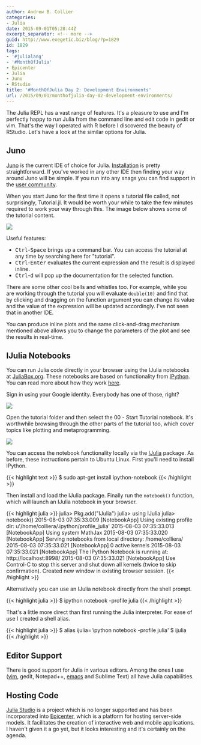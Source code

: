 ```yaml
---
author: Andrew B. Collier
categories:
- Julia
date: 2015-09-01T05:28:44Z
excerpt_separator: <!-- more -->
guid: http://www.exegetic.biz/blog/?p=1829
id: 1829
tags:
- '#julialang'
- '#MonthOfJulia'
- Epicenter
- Julia
- Juno
- RStudio
title: '#MonthOfJulia Day 2: Development Environments'
url: /2015/09/01/monthofjulia-day-02-development-environments/
---
```


<!--more-->

The Julia REPL has a vast range of features. It's a pleasure to use and I'm perfectly happy to run Julia from the command line and edit code in gedit or vim. That's the way I operated with R before I discovered the beauty of RStudio. Let's have a look at the similar options for Julia.

## Juno

[Juno](http://junolab.org/) is the current IDE of choice for Julia. [Installation](https://github.com/JunoLab/uber-juno/blob/master/setup.md) is pretty straightforward. If you've worked in any other IDE then finding your way around Juno will be simple. If you run into any snags you can find support in the [user community](http://junolab.org/community/).

When you start Juno for the first time it opens a tutorial file called, not surprisingly, Tutorial.jl. It would be worth your while to take the few minutes required to work your way through this. The image below shows some of the tutorial content.

<img src="/img/2015/08/julia-juno-session-1.jpg" >

Useful features:

* <kbd>Ctrl</kbd>-<kbd>Space</kbd> brings up a command bar. You can access the tutorial at any time by searching here for "tutorial". 
* <kbd>Ctrl</kbd>-<kbd>Enter</kbd> evaluates the current expression and the result is displayed inline. 
* <kbd>Ctrl</kbd>-<kbd>d</kbd> will pop up the documentation for the selected function.

There are some other cool bells and whistles too. For example, while you are working through the tutorial you will evaluate `double(10)` and find that by clicking and dragging on the function argument you can change its value and the value of the expression will be updated accordingly. I've not seen that in another IDE.

You can produce inline plots and the same click-and-drag mechanism mentioned above allows you to change the parameters of the plot and see the results in real-time.

## IJulia Notebooks

You can run Julia code directly in your browser using the IJulia notebooks at [JuliaBox.org](https://www.juliabox.org/). These notebooks are based on functionality from [IPython](http://ipython.org/). You can read more about how they work [here](http://ipython.org/notebook.html).

Sign in using your Google identity. Everybody has one of those, right?

<img src="/img/2015/08/julia-juliabox.jpg" >

Open the tutorial folder and then select the 00 - Start Tutorial notebook. It's worthwhile browsing through the other parts of the tutorial too, which cover topics like plotting and metaprogramming.

<img src="/img/2015/08/julia-ijulia-notebook.jpg" >

You can access the notebook functionality locally via the [IJulia](https://github.com/JuliaLang/IJulia.jl) package. As before, these instructions pertain to Ubuntu Linux. First you'll need to install IPython.

{{< highlight text >}}
$ sudo apt-get install ipython-notebook
{{< /highlight >}}

Then install and load the IJulia package. Finally run the `notebook()` function, which will launch an IJulia notebook in your browser.

{{< highlight julia >}}
julia> Pkg.add("IJulia")
julia> using IJulia
julia> notebook()
2015-08-03 07:35:33.009 [NotebookApp] Using existing profile dir: u'/home/colliera/.ipython/profile_julia'
2015-08-03 07:35:33.013 [NotebookApp] Using system MathJax
2015-08-03 07:35:33.020 [NotebookApp] Serving notebooks from local directory: /home/colliera/
2015-08-03 07:35:33.021 [NotebookApp] 0 active kernels
2015-08-03 07:35:33.021 [NotebookApp] The IPython Notebook is running at: http://localhost:8998/
2015-08-03 07:35:33.021 [NotebookApp] Use Control-C to stop this server and shut down all kernels (twice to skip confirmation).
Created new window in existing browser session.
{{< /highlight >}}

Alternatively you can use an IJulia notebook directly from the shell prompt.

{{< highlight julia >}}
$ ipython notebook -profile julia
{{< /highlight >}}

That's a little more direct than first running the Julia interpreter. For ease of use I created a shell alias.

{{< highlight julia >}}
$ alias ijulia='ipython notebook -profile julia'
$ ijulia
{{< /highlight >}}

## Editor Support

There is good support for Julia in various editors. Among the ones I use ([vim](https://github.com/JuliaLang/julia-vim), gedit, Notepad++, [emacs](https://github.com/emacs-ess/ESS/wiki/Julia) and Sublime Text) all have Julia capabilities.

## Hosting Code

[Julia Studio](https://github.com/forio/julia-studio) is a project which is no longer supported and has been incorporated into [Epicenter](http://forio.com/products/epicenter/), which is a platform for hosting server-side models. It facilitates the creation of interactive web and mobile applications. I haven't given it a go yet, but it looks interesting and it's certainly on the agenda.
